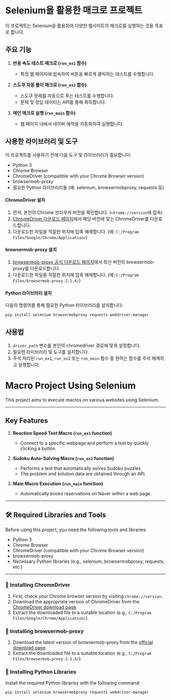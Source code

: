 # Selenium을 활용한 매크로 프로젝트

이 프로젝트는 Selenium을 활용하여 다양한 웹사이트의 매크로를 실행하는 것을 목표로 합니다.

## 주요 기능

1. **반응 속도 테스트 매크로 (`run_ex1` 함수)**
    - 특정 웹 페이지에 접속하여 버튼을 빠르게 클릭하는 테스트를 수행합니다.

2. **스도쿠 자동 풀이 매크로 (`run_ex2` 함수)**
    - 스도쿠 문제를 자동으로 푸는 테스트를 수행합니다.
    - 문제 및 정답 데이터는 API를 통해 획득합니다.

3. **메인 매크로 실행 (`run_main` 함수)**
    - 웹 페이지 내에서 네이버 예약을 자동화하여 실행합니다.

## 사용한 라이브러리 및 도구

이 프로젝트를 사용하기 전에 다음 도구 및 라이브러리가 필요합니다:

- Python 3
- Chrome Browser
- ChromeDriver (compatible with your Chrome Browser version)
- browsermob-proxy
- 필요한 Python 라이브러리들 (예: selenium, browsermobproxy, requests 등)

#### ChromeDriver 설치

1. 먼저, 본인의 Chrome 브라우저 버전을 확인합니다. (`chrome://version`에 접속)
2. [ChromeDriver 다운로드 페이지](https://sites.google.com/a/chromium.org/chromedriver/downloads)에서 해당 버전에 맞는 ChromeDriver를 다운로드합니다.
3. 다운로드한 파일을 적절한 위치에 압축 해제합니다. (예: `C:/Program Files/Google/Chrome/Application/`)

#### browsermob-proxy 설치

1. [browsermob-proxy 공식 다운로드 페이지](https://github.com/lightbody/browsermob-proxy/releases)에서 최신 버전의 browsermob-proxy를 다운로드합니다.
2. 다운로드한 파일을 적절한 위치에 압축 해제합니다. (예: `C:/Program Files/browsermob-proxy-2.1.4/`)

#### Python 라이브러리 설치

다음의 명령어를 통해 필요한 Python 라이브러리를 설치합니다:

```bash
pip install selenium browsermobproxy requests webdriver-manager
```

## 사용법

1. `driver_path` 변수를 본인의 chromedriver 경로에 맞게 설정합니다.
2. 필요한 라이브러리 및 도구를 설치합니다.
3. 주석 처리된 `run_ex1`, `run_ex2` 또는 `run_main` 함수 중 원하는 함수를 주석 해제하고 실행합니다.


# Macro Project Using Selenium

This project aims to execute macros on various websites using Selenium.

---

##  Key Features

1. **Reaction Speed Test Macro (`run_ex1` function)**
    - Connect to a specific webpage and perform a test by quickly clicking a button.

2. **Sudoku Auto-Solving Macro (`run_ex2` function)**
    - Performs a test that automatically solves Sudoku puzzles.
    - The problem and solution data are obtained through an API.

3. **Main Macro Execution (`run_main` function)**
    - Automatically books reservations on Naver within a web page.

---

## 🛠 Required Libraries and Tools

Before using this project, you need the following tools and libraries:

- Python 3
- Chrome Browser
- ChromeDriver (compatible with your Chrome Browser version)
- browsermob-proxy
- Necessary Python libraries (e.g., selenium, browsermobproxy, requests, etc.)

---

### 🔧 Installing ChromeDriver

1. First, check your Chrome browser version by visiting `chrome://version`.
2. Download the appropriate version of ChromeDriver from the [ChromeDriver download page](https://sites.google.com/a/chromium.org/chromedriver/downloads).
3. Extract the downloaded file to a suitable location (e.g., `C:/Program Files/Google/Chrome/Application/`).

### 🔧 Installing browsermob-proxy

1. Download the latest version of browsermob-proxy from the [official download page](https://github.com/lightbody/browsermob-proxy/releases).
2. Extract the downloaded file to a suitable location (e.g., `C:/Program Files/browsermob-proxy-2.1.4/`).

### 🔧 Installing Python Libraries

Install the required Python libraries with the following command:

```bash
pip install selenium browsermobproxy requests webdriver-manager
